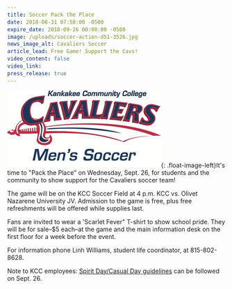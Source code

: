 ```yaml
---
title: Soccer Pack the Place
date: 2018-08-31 07:58:00 -0500
expire_date: 2018-09-26 00:00:00 -0500
image: /uploads/soccer-action-d51-3526.jpg
news_image_alt: Cavaliers Soccer
article_lead: Free Game! Support the Cavs!
video_content: false
video_link:
press_release: true
---
```


![](/uploads/cavaliers-soccer-small.jpg){: .float-image-left}It's time to "Pack the Place" on Wednesday, Sept. 26, for students and the community to show support for the Cavaliers soccer team!

The game will be on the KCC Soccer Field at 4 p.m. KCC vs. Olivet Nazarene University JV. Admission to the game is free, plus free refreshments will be offered while supplies last.

Fans are invited to wear a 'Scarlet Fever" T-shirt to show school pride. They will be for sale–$5 each–at the game and the main information desk on the first floor for a week before the event.

For information phone Linh Williams, student life coordinator, at 815-802-8628.

Note to KCC employees: [Spirit Day/Casual Day guidelines](https://my.kcc.edu/employees/Documents/CasualDenimGuidelines-8-31-2018.pdf) can be followed on Sept. 26.